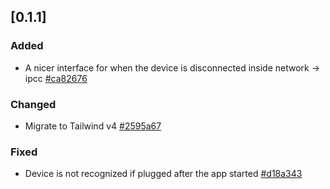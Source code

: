 ## [0.1.1]

### Added

- A nicer interface for when the device is disconnected inside network -> ipcc [#ca82676](https://github.com/openitools/openitools/commit/ca82676175bd992d36f3ee0d3cb982dbd0e630e0)

### Changed

- Migrate to Tailwind v4 [#2595a67](https://github.com/openitools/openitools/commit/2595a67c9affbe598b99caf7914be8fd0d4c1a28)

### Fixed

- Device is not recognized if plugged after the app started [#d18a343](https://github.com/openitools/openitools/commit/d18a34370a671e00dcb19fe0c41ef0b1a049ec89)
